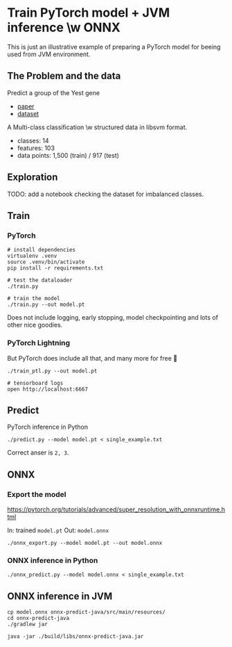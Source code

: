 # Train PyTorch model + JVM inference \w ONNX

This is just an illustrative example of preparing a PyTorch model for beeing used from JVM environment.

## The Problem and the data

Predict a group of the Yest gene 
 - [paper](https://papers.nips.cc/paper/1964-a-kernel-method-for-multi-labelled-classification.pdf)
 - [dataset](https://www.csie.ntu.edu.tw/~cjlin/libsvmtools/datasets/multilabel.html#yeast)

A Multi-class classification \w structured data in libsvm format.
 * classes: 14
 * features: 103
 * data points: 1,500 (train) / 917 (test)

## Exploration

TODO: add a notebook checking the dataset for imbalanced classes.

## Train

### PyTorch

```
# install dependencies
virtualenv .venv
source .venv/bin/activate
pip install -r requirements.txt

# test the dataloader
./train.py

# train the model
./train.py --out model.pt
```

Does not include logging, early stopping, model checkpointing and lots of other nice goodies.

### PyTorch Lightning

But PyTorch does include all that, and many more for free :tada:

```
./train_ptl.py --out model.pt

# tensorboard logs
open http://localhost:6667
```

## Predict

PyTorch inference in Python

```
./predict.py --model model.pt < single_example.txt
```

Correct anser is `2, 3`.

## ONNX

### Export the model
https://pytorch.org/tutorials/advanced/super_resolution_with_onnxruntime.html

In: trained `model.pt`
Out: `model.onnx`

`./onnx_export.py --model model.pt --out model.onnx`


### ONNX inference in Python

`./onnx_predict.py --model model.onnx < single_example.txt`


## ONNX inference in JVM


```
cp model.onnx onnx-predict-java/src/main/resources/
cd onnx-predict-java
./gradlew jar

java -jar ./build/libs/onnx-predict-java.jar
```